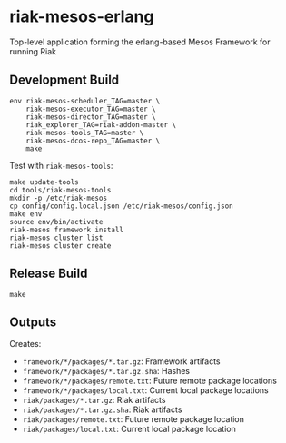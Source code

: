 # riak-mesos-erlang

Top-level application forming the erlang-based Mesos Framework for running Riak

## Development Build

```
env riak-mesos-scheduler_TAG=master \
    riak-mesos-executor_TAG=master \
    riak-mesos-director_TAG=master \
    riak_explorer_TAG=riak-addon-master \
    riak-mesos-tools_TAG=master \
    riak-mesos-dcos-repo_TAG=master \
    make
```

Test with `riak-mesos-tools`:

```
make update-tools
cd tools/riak-mesos-tools
mkdir -p /etc/riak-mesos
cp config/config.local.json /etc/riak-mesos/config.json
make env
source env/bin/activate
riak-mesos framework install
riak-mesos cluster list
riak-mesos cluster create
```

## Release Build

```
make
```

## Outputs

Creates:

* `framework/*/packages/*.tar.gz`: Framework artifacts
* `framework/*/packages/*.tar.gz.sha`: Hashes
* `framework/*/packages/remote.txt`: Future remote package locations
* `framework/*/packages/local.txt`: Current local package locations
* `riak/packages/*.tar.gz`: Riak artifacts
* `riak/packages/*.tar.gz.sha`: Riak artifacts
* `riak/packages/remote.txt`: Future remote package location
* `riak/packages/local.txt`: Current local package location
